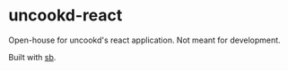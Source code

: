 # uncookd-react

Open-house for uncookd's react application. Not meant for development.

Built with [sb](https://github.com/nameer-rizvi/sb).

